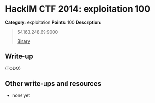 # HackIM CTF 2014: exploitation 100

**Category:** exploitation
**Points:** 100
**Description:**

> 54.163.248.69:9000
>
>	[Binary](srv1.tar.gz)

## Write-up

(TODO)

## Other write-ups and resources

* none yet
